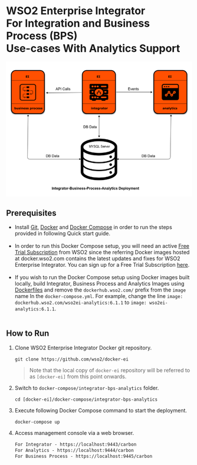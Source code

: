 # WSO2 Enterprise Integrator <br> For Integration and Business Process (BPS) <br> Use-cases With Analytics Support

![alt tag](deployment-diagram.png)

## Prerequisites

 * Install [Git](https://git-scm.com/book/en/v2/Getting-Started-Installing-Git), [Docker](https://www.docker.com/get-docker) and [Docker Compose](https://docs.docker.com/compose/install/#install-compose)
   in order to run the steps provided in following Quick start guide. <br><br>
  * In order to run this Docker Compose setup, you will need an active [Free Trial Subscription](https://wso2.com/free-trial-subscription) 
   from WSO2 since the referring Docker images hosted at docker.wso2.com contains the latest updates and fixes for WSO2 Enterprise Integrator. You can sign up for a Free Trial Subscription [here](https://wso2.com/free-trial-subscription). <br><br>
  * If you wish to run the Docker Compose setup using Docker images built locally, build Integrator, Business Process and Analytics Images using [Dockerfiles](../../dockerfiles/README.md) 
    and remove the `dockerhub.wso2.com/` prefix from the `image` name In the `docker-compose.yml`. For example, change the line `image: dockerhub.wso2.com/wso2ei-analytics:6.1.1` 
    to `image: wso2ei-analytics:6.1.1`. <br><br>
  
## How to Run

  1. Clone WSO2 Enterprise Integrator Docker git repository.
     ```
     git clone https://github.com/wso2/docker-ei
     ```
     > Note that the local copy of `docker-ei` repository will be referred to as `[docker-ei]` from this point onwards.

  2. Switch to `docker-compose/integrator-bps-analytics` folder.
     ```
     cd [docker-ei]/docker-compose/integrator-bps-analytics
     ```

  3. Execute following Docker Compose command to start the deployment.
     ```
     docker-compose up
     ```

  4. Access management console via a web browser.
     ```
     For Integrator - https://localhost:9443/carbon
     For Analytics - https://localhost:9444/carbon
     For Business Process - https://localhost:9445/carbon
     ```
